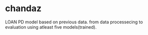 # chandaz
LOAN PD model based on previous data. from data processecing to evaluation using atleast five models(trained).
